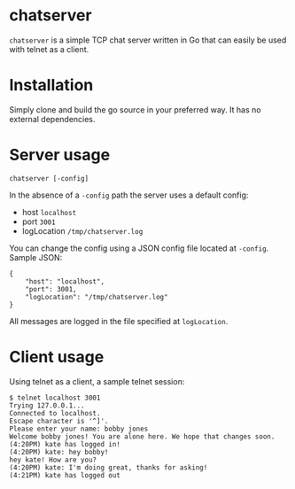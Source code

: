 # chatserver

`chatserver` is a simple TCP chat server written in Go that can easily be used
with telnet as a client.

# Installation

Simply clone and build the go source in your preferred way. It has no external
dependencies.

# Server usage

`chatserver [-config]`

In the absence of a `-config` path the server uses a default config:

- host `localhost`
- port `3001`
- logLocation `/tmp/chatserver.log`

You can change the config using a JSON config file located at `-config`. Sample
JSON:

```
{
    "host": "localhost",
    "port": 3001,
    "logLocation": "/tmp/chatserver.log"
}
```

All messages are logged in the file specified at `logLocation`.

# Client usage

Using telnet as a client, a sample telnet session:

```
$ telnet localhost 3001
Trying 127.0.0.1...
Connected to localhost.
Escape character is '^]'.
Please enter your name: bobby jones
Welcome bobby jones! You are alone here. We hope that changes soon.
(4:20PM) kate has logged in!
(4:20PM) kate: hey bobby!
hey kate! How are you?
(4:20PM) kate: I'm doing great, thanks for asking!
(4:21PM) kate has logged out
```
